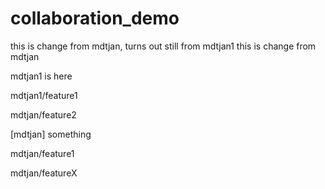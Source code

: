 # collaboration_demo
this is change from mdtjan, turns out still from mdtjan1
this is change from mdtjan

mdtjan1 is here

mdtjan1/feature1

mdtjan/feature2

[mdtjan] something

mdtjan/feature1

mdtjan/featureX
